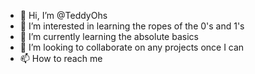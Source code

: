 - 👋 Hi, I’m @TeddyOhs
- 👀 I’m interested in learning the ropes of the 0's and 1's
- 🌱 I’m currently learning the absolute basics
- 💞️ I’m looking to collaborate on any projects once I can
- 📫 How to reach me 

<!---
TeddyOhs/TeddyOhs is a ✨ special ✨ repository because its `README.md` (this file) appears on your GitHub profile.
You can click the Preview link to take a look at your changes.
--->
